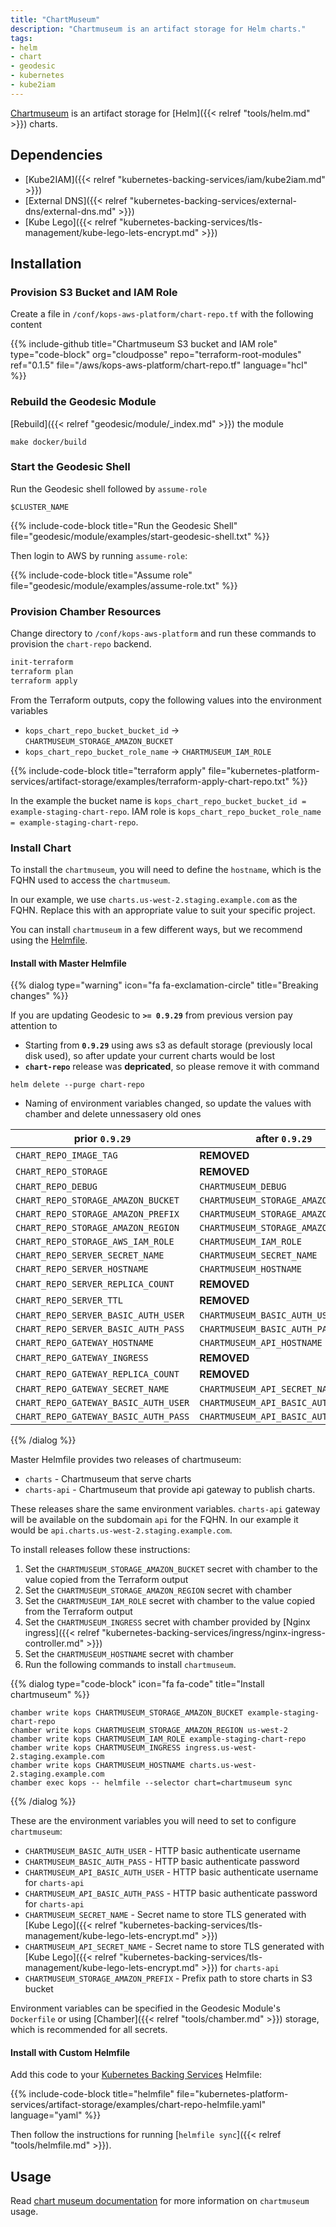 ```yaml
---
title: "ChartMuseum"
description: "Chartmuseum is an artifact storage for Helm charts."
tags:
- helm
- chart
- geodesic
- kubernetes
- kube2iam
---
```


[Chartmuseum](https://github.com/kubernetes-helm/chartmuseum) is an artifact storage
for [Helm]({{< relref "tools/helm.md" >}}) charts.

## Dependencies

* [Kube2IAM]({{< relref "kubernetes-backing-services/iam/kube2iam.md" >}})
* [External DNS]({{< relref "kubernetes-backing-services/external-dns/external-dns.md" >}})
* [Kube Lego]({{< relref "kubernetes-backing-services/tls-management/kube-lego-lets-encrypt.md" >}})

## Installation

### Provision S3 Bucket and IAM Role

Create a file in `/conf/kops-aws-platform/chart-repo.tf` with the following content

{{% include-github title="Chartmuseum S3 bucket and IAM role" type="code-block" org="cloudposse" repo="terraform-root-modules" ref="0.1.5" file="/aws/kops-aws-platform/chart-repo.tf" language="hcl" %}}

### Rebuild the Geodesic Module

[Rebuild]({{< relref "geodesic/module/_index.md" >}}) the module
```shell
make docker/build
```

### Start the Geodesic Shell

Run the Geodesic shell followed by `assume-role`
```shell
$CLUSTER_NAME
```

{{% include-code-block title="Run the Geodesic Shell" file="geodesic/module/examples/start-geodesic-shell.txt" %}}

Then login to AWS by running `assume-role`:

{{% include-code-block title="Assume role" file="geodesic/module/examples/assume-role.txt" %}}

### Provision Chamber Resources

Change directory to `/conf/kops-aws-platform` and run these commands to provision the `chart-repo` backend.
```bash
init-terraform
terraform plan
terraform apply
```

From the Terraform outputs, copy the following values into the environment variables
* `kops_chart_repo_bucket_bucket_id` -> `CHARTMUSEUM_STORAGE_AMAZON_BUCKET`
* `kops_chart_repo_bucket_role_name` -> `CHARTMUSEUM_IAM_ROLE`

{{% include-code-block title="terraform apply" file="kubernetes-platform-services/artifact-storage/examples/terraform-apply-chart-repo.txt" %}}

In the example the bucket name is `kops_chart_repo_bucket_bucket_id = example-staging-chart-repo`.
IAM role is `kops_chart_repo_bucket_role_name = example-staging-chart-repo`.

### Install Chart

To install the `chartmuseum`, you will need to define the `hostname`, which is the FQHN used to access the `chartmuseum`.

In our example, we use `charts.us-west-2.staging.example.com` as the FQHN. Replace this with an appropriate value to suit your specific project.

You can install `chartmuseum` in a few different ways, but we recommend using the [Helmfile](https://github.com/cloudposse/helmfiles/blob/master/helmfile.d/0300.chartmuseum.yaml).

#### Install with Master Helmfile

{{% dialog type="warning" icon="fa fa-exclamation-circle" title="Breaking changes" %}}

If you are updating Geodesic to __`>= 0.9.29`__ from previous version pay attention to

* Starting from __`0.9.29`__ using aws s3 as default storage (previously local disk used), so after update your current charts would be lost
* __`chart-repo`__ release was __depricated__, so please remove it with command

```
helm delete --purge chart-repo
```

* Naming of environment variables changed, so update the values with chamber and delete unnessasery old ones

| __prior `0.9.29`__                   | __after `0.9.29`__                  |
| ------------------------------------ | ----------------------------------- |
| `CHART_REPO_IMAGE_TAG`               | __REMOVED__                         |
| `CHART_REPO_STORAGE`                 | __REMOVED__                         |
| `CHART_REPO_DEBUG`                   | `CHARTMUSEUM_DEBUG`                 |
| `CHART_REPO_STORAGE_AMAZON_BUCKET`   | `CHARTMUSEUM_STORAGE_AMAZON_BUCKET` |
| `CHART_REPO_STORAGE_AMAZON_PREFIX`   | `CHARTMUSEUM_STORAGE_AMAZON_PREFIX` |
| `CHART_REPO_STORAGE_AMAZON_REGION`   | `CHARTMUSEUM_STORAGE_AMAZON_REGION` |
| `CHART_REPO_STORAGE_AWS_IAM_ROLE`    | `CHARTMUSEUM_IAM_ROLE`              |
| `CHART_REPO_SERVER_SECRET_NAME`      | `CHARTMUSEUM_SECRET_NAME`           |
| `CHART_REPO_SERVER_HOSTNAME`         | `CHARTMUSEUM_HOSTNAME`              |
| `CHART_REPO_SERVER_REPLICA_COUNT`    | __REMOVED__                         |
| `CHART_REPO_SERVER_TTL`              | __REMOVED__                         |
| `CHART_REPO_SERVER_BASIC_AUTH_USER`  | `CHARTMUSEUM_BASIC_AUTH_USER`       |
| `CHART_REPO_SERVER_BASIC_AUTH_PASS`  | `CHARTMUSEUM_BASIC_AUTH_PASS`       |
| `CHART_REPO_GATEWAY_HOSTNAME`        | `CHARTMUSEUM_API_HOSTNAME`          |
| `CHART_REPO_GATEWAY_INGRESS`         | __REMOVED__                         |
| `CHART_REPO_GATEWAY_REPLICA_COUNT`   | __REMOVED__                         |
| `CHART_REPO_GATEWAY_SECRET_NAME`     | `CHARTMUSEUM_API_SECRET_NAME`       |
| `CHART_REPO_GATEWAY_BASIC_AUTH_USER` | `CHARTMUSEUM_API_BASIC_AUTH_USER`   |
| `CHART_REPO_GATEWAY_BASIC_AUTH_PASS` | `CHARTMUSEUM_API_BASIC_AUTH_PASS`   |

{{% /dialog %}}

Master Helmfile provides two releases of chartmuseum:
* `charts` - Chartmuseum that serve charts
* `charts-api` - Chartmuseum that provide api gateway to publish charts.

These releases share the same environment variables.
`charts-api` gateway will be available on the subdomain `api` for the FQHN.
In our example it would be `api.charts.us-west-2.staging.example.com`.

To install releases follow these instructions:
1. Set the `CHARTMUSEUM_STORAGE_AMAZON_BUCKET` secret with chamber to the value copied from the Terraform output
2. Set the `CHARTMUSEUM_STORAGE_AMAZON_REGION` secret with chamber
3. Set the `CHARTMUSEUM_IAM_ROLE` secret with chamber to the value copied from the Terraform output
4. Set the `CHARTMUSEUM_INGRESS` secret with chamber provided by [Nginx ingress]({{< relref "kubernetes-backing-services/ingress/nginx-ingress-controller.md" >}})
5. Set the `CHARTMUSEUM_HOSTNAME` secret with chamber
6. Run the following commands to install `chartmuseum`.

{{% dialog type="code-block" icon="fa fa-code" title="Install chartmuseum" %}}
```
chamber write kops CHARTMUSEUM_STORAGE_AMAZON_BUCKET example-staging-chart-repo
chamber write kops CHARTMUSEUM_STORAGE_AMAZON_REGION us-west-2
chamber write kops CHARTMUSEUM_IAM_ROLE example-staging-chart-repo
chamber write kops CHARTMUSEUM_INGRESS ingress.us-west-2.staging.example.com
chamber write kops CHARTMUSEUM_HOSTNAME charts.us-west-2.staging.example.com
chamber exec kops -- helmfile --selector chart=chartmuseum sync
```
{{% /dialog %}}

These are the environment variables you will need to set to configure `chartmuseum`:

* `CHARTMUSEUM_BASIC_AUTH_USER` - HTTP basic authenticate username
* `CHARTMUSEUM_BASIC_AUTH_PASS` - HTTP basic authenticate password
* `CHARTMUSEUM_API_BASIC_AUTH_USER` - HTTP basic authenticate username for `charts-api`
* `CHARTMUSEUM_API_BASIC_AUTH_PASS` - HTTP basic authenticate password for `charts-api`
* `CHARTMUSEUM_SECRET_NAME` - Secret name to store TLS generated with [Kube Lego]({{< relref "kubernetes-backing-services/tls-management/kube-lego-lets-encrypt.md" >}})
* `CHARTMUSEUM_API_SECRET_NAME` - Secret name to store TLS generated with [Kube Lego]({{< relref "kubernetes-backing-services/tls-management/kube-lego-lets-encrypt.md" >}}) for `charts-api`
* `CHARTMUSEUM_STORAGE_AMAZON_PREFIX` - Prefix path to store charts in S3 bucket

Environment variables can be specified in the Geodesic Module's `Dockerfile` or using [Chamber]({{< relref "tools/chamber.md" >}}) storage, which is recommended for all secrets.

#### Install with Custom Helmfile

Add this code to your [Kubernetes Backing Services](/kubernetes-backing-services) Helmfile:

{{% include-code-block  title="helmfile" file="kubernetes-platform-services/artifact-storage/examples/chart-repo-helmfile.yaml" language="yaml" %}}

Then follow the instructions for running [`helmfile sync`]({{< relref "tools/helmfile.md" >}}).

## Usage

Read [chart museum documentation](https://github.com/kubernetes-helm/chartmuseum)
for more information on `chartmuseum` usage.
